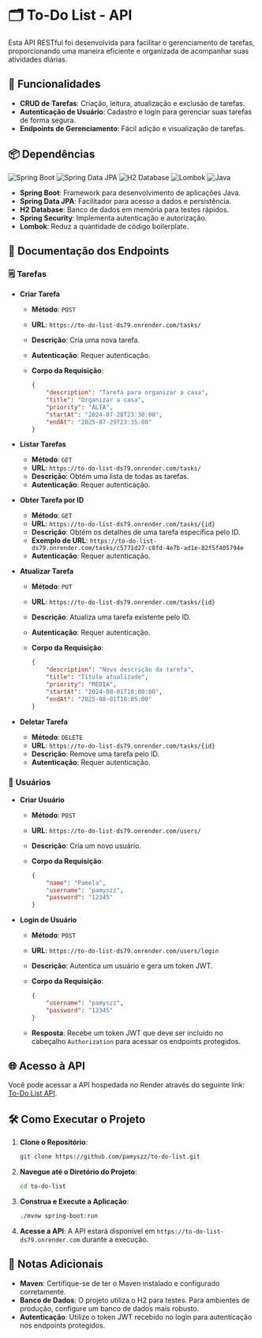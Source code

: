 # 🗂️ **To-Do List - API** 
Esta API RESTful foi desenvolvida para facilitar o gerenciamento de tarefas, proporcionando uma maneira eficiente e organizada de acompanhar suas atividades diárias.

## 🚀 **Funcionalidades**

- **CRUD de Tarefas**: Criação, leitura, atualização e exclusão de tarefas.
- **Autenticação de Usuário**: Cadastro e login para gerenciar suas tarefas de forma segura.
- **Endpoints de Gerenciamento**: Fácil adição e visualização de tarefas.

## 📦 **Dependências**

![Spring Boot](https://img.shields.io/badge/Spring%20Boot-2.7.9-brightgreen)
![Spring Data JPA](https://img.shields.io/badge/Spring%20Data%20JPA-2.7.9-green)
![H2 Database](https://img.shields.io/badge/H2%20Database-1.4.200-blue)
![Lombok](https://img.shields.io/badge/Lombok-1.18.24-yellowgreen)
![Java](https://img.shields.io/badge/Java-17-red)

- **Spring Boot**: Framework para desenvolvimento de aplicações Java.
- **Spring Data JPA**: Facilitador para acesso a dados e persistência.
- **H2 Database**: Banco de dados em memória para testes rápidos.
- **Spring Security**: Implementa autenticação e autorização.
- **Lombok**: Reduz a quantidade de código boilerplate.

## 📜 **Documentação dos Endpoints**

### 🗒️ **Tarefas**

- **Criar Tarefa**

  - **Método**: `POST`
  - **URL**: `https://to-do-list-ds79.onrender.com/tasks/`
  - **Descrição**: Cria uma nova tarefa.
  - **Autenticação**: Requer autenticação.
  - **Corpo da Requisição**:

    ```json
    {
        "description": "Tarefa para organizar a casa",
        "title": "Organizar a casa",
        "priority": "ALTA",
        "startAt": "2024-07-28T23:30:00",
        "endAt": "2025-07-29T23:35:00"
    }
    ```

- **Listar Tarefas**

  - **Método**: `GET`
  - **URL**: `https://to-do-list-ds79.onrender.com/tasks/`
  - **Descrição**: Obtém uma lista de todas as tarefas.
  - **Autenticação**: Requer autenticação.

- **Obter Tarefa por ID**

  - **Método**: `GET`
  - **URL**: `https://to-do-list-ds79.onrender.com/tasks/{id}`
  - **Descrição**: Obtém os detalhes de uma tarefa específica pelo ID.
  - **Exemplo de URL**: `https://to-do-list-ds79.onrender.com/tasks/c5771d27-c8fd-4e7b-ad1e-82f5f405794e`
  - **Autenticação**: Requer autenticação.

- **Atualizar Tarefa**

  - **Método**: `PUT`
  - **URL**: `https://to-do-list-ds79.onrender.com/tasks/{id}`
  - **Descrição**: Atualiza uma tarefa existente pelo ID.
  - **Autenticação**: Requer autenticação.
  - **Corpo da Requisição**:

    ```json
    {
        "description": "Nova descrição da tarefa",
        "title": "Título atualizado",
        "priority": "MÉDIA",
        "startAt": "2024-08-01T10:00:00",
        "endAt": "2025-08-01T10:05:00"
    }
    ```

- **Deletar Tarefa**

  - **Método**: `DELETE`
  - **URL**: `https://to-do-list-ds79.onrender.com/tasks/{id}`
  - **Descrição**: Remove uma tarefa pelo ID.
  - **Autenticação**: Requer autenticação.

### 👤 **Usuários**

- **Criar Usuário**

  - **Método**: `POST`
  - **URL**: `https://to-do-list-ds79.onrender.com/users/`
  - **Descrição**: Cria um novo usuário.
  - **Corpo da Requisição**:

    ```json
    {
        "name": "Pamela",
        "username": "pamyszz",
        "password": "12345"
    }
    ```

- **Login de Usuário**

  - **Método**: `POST`
  - **URL**: `https://to-do-list-ds79.onrender.com/users/login`
  - **Descrição**: Autentica um usuário e gera um token JWT.
  - **Corpo da Requisição**:

    ```json
    {
        "username": "pamyszz",
        "password": "12345"
    }
    ```
  - **Resposta**: Recebe um token JWT que deve ser incluído no cabeçalho `Authorization` para acessar os endpoints protegidos.

## 🌐 **Acesso à API**
Você pode acessar a API hospedada no Render através do seguinte link: [To-Do List API](https://to-do-list-ds79.onrender.com/).

## 🛠️ **Como Executar o Projeto**
1. **Clone o Repositório**:

   ```bash
   git clone https://github.com/pamyszz/to-do-list.git
   ```

2. **Navegue até o Diretório do Projeto**:

   ```bash
   cd to-do-list
   ```

3. **Construa e Execute a Aplicação**:

   ```bash
   ./mvnw spring-boot:run
   ```

4. **Acesse a API**:
   A API estará disponível em `https://to-do-list-ds79.onrender.com` durante a execução.

## 📄 **Notas Adicionais**
- **Maven**: Certifique-se de ter o Maven instalado e configurado corretamente.
- **Banco de Dados**: O projeto utiliza o H2 para testes. Para ambientes de produção, configure um banco de dados mais robusto.
- **Autenticação**: Utilize o token JWT recebido no login para autenticação nos endpoints protegidos.



